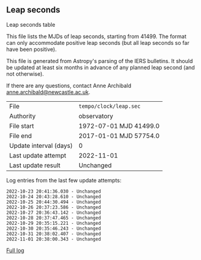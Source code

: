 
## Leap seconds

Leap seconds table

This file lists the MJDs of leap seconds, starting from 41499.
The format can only accommodate positive leap seconds (but all
leap seconds so far have been positive).

This file is generated from Astropy's parsing of the IERS
bulletins. It should be updated at least six months in advance
of any planned leap second (and not otherwise).

If there are any questions, contact Anne Archibald
<anne.archibald@newcastle.ac.uk>.

|     |     |
|:--- |:--- |
| File | `tempo/clock/leap.sec` |
| Authority | observatory |
| File start | 1972-07-01 MJD 41499.0 |
| File end | 2017-01-01 MJD 57754.0 |
| Update interval (days) | 0 |
| Last update attempt | 2022-11-01 |
| Last update result | Unchanged |

Log entries from the last few update attempts:
```
2022-10-23 20:41:36.030 - Unchanged
2022-10-24 20:43:28.610 - Unchanged
2022-10-25 20:44:30.494 - Unchanged
2022-10-26 20:37:23.586 - Unchanged
2022-10-27 20:36:43.142 - Unchanged
2022-10-28 20:37:47.465 - Unchanged
2022-10-29 20:35:15.221 - Unchanged
2022-10-30 20:35:46.243 - Unchanged
2022-10-31 20:38:02.407 - Unchanged
2022-11-01 20:38:00.343 - Unchanged
```
[Full log](https://raw.githubusercontent.com/ipta/pulsar-clock-corrections/main/log/tempo/clock/leap.sec.log)
